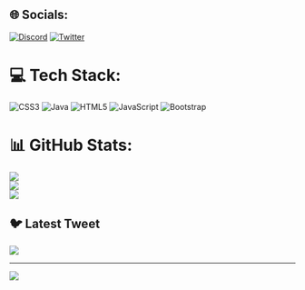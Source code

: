 <div class: center>

## 🌐 Socials:
[![Discord](https://img.shields.io/badge/Discord-%237289DA.svg?logo=discord&logoColor=white)](https://discord.gg/anhuar#9779) [![Twitter](https://img.shields.io/badge/Twitter-%231DA1F2.svg?logo=Twitter&logoColor=white)](https://twitter.com/@AnhuarRuiiz) 

# 💻 Tech Stack:
![CSS3](https://img.shields.io/badge/css3-%231572B6.svg?style=for-the-badge&logo=css3&logoColor=white) ![Java](https://img.shields.io/badge/java-%23ED8B00.svg?style=for-the-badge&logo=java&logoColor=white) ![HTML5](https://img.shields.io/badge/html5-%23E34F26.svg?style=for-the-badge&logo=html5&logoColor=white) ![JavaScript](https://img.shields.io/badge/javascript-%23323330.svg?style=for-the-badge&logo=javascript&logoColor=%23F7DF1E) ![Bootstrap](https://img.shields.io/badge/bootstrap-%23563D7C.svg?style=for-the-badge&logo=bootstrap&logoColor=white)
# 📊 GitHub Stats:
![](https://github-readme-stats.vercel.app/api?username=AnhuarRuiz&theme=dark&hide_border=true&include_all_commits=true&count_private=true)<br/>
![](https://github-readme-streak-stats.herokuapp.com/?user=AnhuarRuiz&theme=dark&hide_border=true)<br/>
![](https://github-readme-stats.vercel.app/api/top-langs/?username=AnhuarRuiz&theme=dark&hide_border=true&include_all_commits=true&count_private=true&layout=compact)

## 🐦 Latest Tweet
[![](https://gtce.itsvg.in/api?username=@AnhuarRuiiz)](https://github.com/VishwaGauravIn/github-twitter-card-embed)

---
[![](https://visitcount.itsvg.in/api?id=AnhuarRuiz&icon=6&color=12)](https://visitcount.itsvg.in)

<!-- Proudly created with GPRM ( https://gprm.itsvg.in ) -->
</div>
